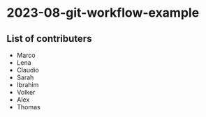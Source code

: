 # 2023-08-git-workflow-example

## List of contributers

- Marco
- Lena
- Claudio
- Sarah
- Ibrahim
- Volker
- Alex
- Thomas
